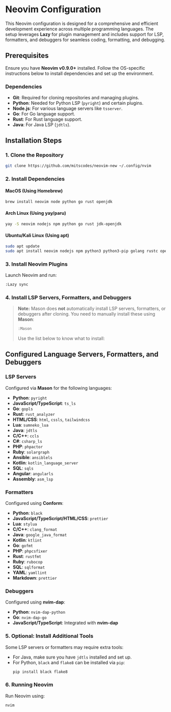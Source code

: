
# Neovim Configuration

This Neovim configuration is designed for a comprehensive and efficient development experience across multiple programming languages. The setup leverages **Lazy** for plugin management and includes support for LSP, formatters, and debuggers for seamless coding, formatting, and debugging.

## Prerequisites

Ensure you have **Neovim v0.9.0+** installed. Follow the OS-specific instructions below to install dependencies and set up the environment.

### Dependencies

- **Git**: Required for cloning repositories and managing plugins.
- **Python**: Needed for Python LSP (`pyright`) and certain plugins.
- **Node.js**: For various language servers like `tsserver`.
- **Go**: For Go language support.
- **Rust**: For Rust language support.
- **Java**: For Java LSP (`jdtls`).

## Installation Steps

### 1. Clone the Repository
```bash
git clone https://github.com/mitscodes/neovim-new ~/.config/nvim
```

### 2. Install Dependencies

#### **MacOS** (Using Homebrew)
```bash
brew install neovim node python go rust openjdk
```

#### **Arch Linux** (Using yay/paru)
```bash
yay -S neovim nodejs npm python go rust jdk-openjdk
```

#### **Ubuntu/Kali Linux** (Using apt)
```bash
sudo apt update
sudo apt install neovim nodejs npm python3 python3-pip golang rustc openjdk-11-jdk
```

### 3. Install Neovim Plugins

Launch Neovim and run:
```bash
:Lazy sync
```

### 4. Install LSP Servers, Formatters, and Debuggers

> **Note:** Mason does **not** automatically install LSP servers, formatters, or debuggers after cloning. You need to manually install these using **Mason**:
>
> ```bash
> :Mason
> ```
>
> Use the list below to know what to install:

## Configured Language Servers, Formatters, and Debuggers

### **LSP Servers**
Configured via **Mason** for the following languages:
- **Python**: `pyright`
- **JavaScript/TypeScript**: `ts_ls`
- **Go**: `gopls`
- **Rust**: `rust_analyzer`
- **HTML/CSS**: `html`, `cssls`, `tailwindcss`
- **Lua**: `sumneko_lua`
- **Java**: `jdtls`
- **C/C++**: `ccls`
- **C#**: `csharp_ls`
- **PHP**: `phpactor`
- **Ruby**: `solargraph`
- **Ansible**: `ansiblels`
- **Kotlin**: `kotlin_language_server`
- **SQL**: `sqls`
- **Angular**: `angularls`
- **Assembly**: `asm_lsp`

### **Formatters**
Configured using **Conform**:
- **Python**: `black`
- **JavaScript/TypeScript/HTML/CSS**: `prettier`
- **Lua**: `stylua`
- **C/C++**: `clang_format`
- **Java**: `google_java_format`
- **Kotlin**: `ktlint`
- **Go**: `gofmt`
- **PHP**: `phpcsfixer`
- **Rust**: `rustfmt`
- **Ruby**: `rubocop`
- **SQL**: `sqlformat`
- **YAML**: `yamllint`
- **Markdown**: `prettier`

### **Debuggers**
Configured using **nvim-dap**:
- **Python**: `nvim-dap-python`
- **Go**: `nvim-dap-go`
- **JavaScript/TypeScript**: Integrated with **nvim-dap**

### 5. Optional: Install Additional Tools
Some LSP servers or formatters may require extra tools:
- For Java, make sure you have `jdtls` installed and set up.
- For Python, `black` and `flake8` can be installed via `pip`:
  ```bash
  pip install black flake8
  ```

### 6. Running Neovim
Run Neovim using:
```bash
nvim
```
